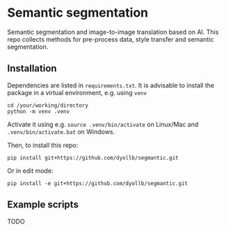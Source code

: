 # Semantic segmentation

Semantic segmentation and image-to-image translation based on AI. This repo collects methods for pre-process data, style transfer and semantic segmentation.


## Installation

Dependencies are listed in `requirements.txt`. It is advisable to install the package in a virtual environment, e.g. using `venv`
```
cd /your/working/directory
python -m venv .venv
```
Activate it using e.g. `source .venv/bin/activate` on Linux/Mac and `.venv/bin/activate.bat` on Windows.


Then, to install this repo:
```
pip install git+https://github.com/dyollb/segmantic.git
```

Or in edit mode:
```
pip install -e git+https://github.com/dyollb/segmantic.git
```


## Example scripts

TODO
